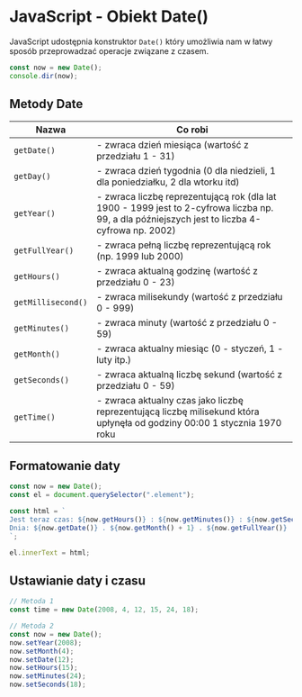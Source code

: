 # JavaScript - Obiekt Date()

JavaScript udostępnia konstruktor `Date()` który umożliwia nam w łatwy sposób przeprowadzać operacje związane z czasem.

```javascript
const now = new Date();
console.dir(now);
```

## Metody Date

| Nazwa              | Co robi                                                                                                                                        |
| ------------------ | ---------------------------------------------------------------------------------------------------------------------------------------------- |
| `getDate()`        | - zwraca dzień miesiąca (wartość z przedziału 1 - 31)                                                                                          |
| `getDay()`         | - zwraca dzień tygodnia (0 dla niedzieli, 1 dla poniedziałku, 2 dla wtorku itd)                                                                |
| `getYear()`        | - zwraca liczbę reprezentującą rok (dla lat 1900 - 1999 jest to 2-cyfrowa liczba np. 99, a dla późniejszych jest to liczba 4-cyfrowa np. 2002) |
| `getFullYear()`    | - zwraca pełną liczbę reprezentującą rok (np. 1999 lub 2000)                                                                                   |
| `getHours()`       | - zwraca aktualną godzinę (wartość z przedziału 0 - 23)                                                                                        |
| `getMillisecond()` | - zwraca milisekundy (wartość z przedziału 0 - 999)                                                                                            |
| `getMinutes()`     | - zwraca minuty (wartość z przedziału 0 - 59)                                                                                                  |
| `getMonth()`       | - zwraca aktualny miesiąc (0 - styczeń, 1 - luty itp.)                                                                                         |
| `getSeconds()`     | - zwraca aktualną liczbę sekund (wartość z przedziału 0 - 59)                                                                                  |
| `getTime()`        | - zwraca aktualny czas jako liczbę reprezentującą liczbę milisekund która upłynęła od godziny 00:00 1 stycznia 1970 roku                       |

## Formatowanie daty

```javascript
const now = new Date();
const el = document.querySelector(".element");

const html = `
Jest teraz czas: ${now.getHours()} : ${now.getMinutes()} : ${now.getSeconds()} lt;br>
Dnia: ${now.getDate()} . ${now.getMonth() + 1} . ${now.getFullYear()}
`;

el.innerText = html;
```

## Ustawianie daty i czasu

```javascript
// Metoda 1
const time = new Date(2008, 4, 12, 15, 24, 18);

// Metoda 2
const now = new Date();
now.setYear(2008);
now.setMonth(4);
now.setDate(12);
now.setHours(15);
now.setMinutes(24);
now.setSeconds(18);
```
